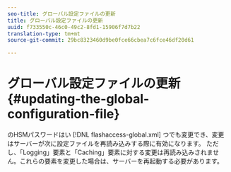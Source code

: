 ```yaml
---
seo-title: グローバル設定ファイルの更新
title: グローバル設定ファイルの更新
uuid: f733550c-46c0-49c2-8fd1-15906f7d7b22
translation-type: tm+mt
source-git-commit: 29bc8323460d9be0fce66cbea7c6fce46df20d61

---
```



# グローバル設定ファイルの更新{#updating-the-global-configuration-file}

のHSMパスワードはい [!DNL flashaccess-global.xml] つでも変更でき、変更はサーバーが次に設定ファイルを再読み込みする際に有効になります。 ただし、「Logging」要素と「Caching」要素に対する変更は再読み込みされません。これらの要素を変更した場合は、サーバーを再起動する必要があります。
